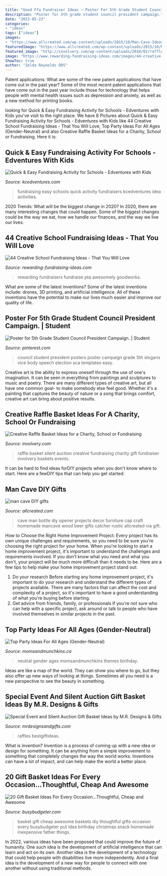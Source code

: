 ```yaml
---
title: "Good Ffa Fundraiser Ideas ~ Poster For 5th Grade Student Council President Campaign."
description: "Poster for 5th grade student council president campaign."
date: "2023-05-23"
categories:
- "ideas"
tags: ["ideas"]
images:
- "https://www.allcreated.com/wp-content/uploads/2015/10/Man-Cave-Ideas-21-DIY-Decor-and-Furniture-Projects-17.jpg"
featuredImage: "https://www.allcreated.com/wp-content/uploads/2015/10/Man-Cave-Ideas-21-DIY-Decor-and-Furniture-Projects-17.jpg"
featured_image: "http://involvery.com/wp-content/uploads/2018/02/raffle-basket-ideas-9.jpg"
image: "https://www.rewarding-fundraising-ideas.com/images/44-creative-school-ideas.jpg"
ShowToc: true
author: "Zelda Reynolds DDS"
---
```



Patent applications: What are some of the new patent applications that have come out in the past year?
Some of the most recent patent applications that have come out in the past year include those for technology that helps people with mental health issues such as depression and anxiety, as well as a new method for printing books.

	

		
looking for Quick &amp; Easy Fundraising Activity for Schools - Edventures with Kids you've visit to the right place. We have 8 Pictures about Quick &amp; Easy Fundraising Activity for Schools - Edventures with Kids like 44 Creative School Fundraising Ideas - That You Will Love, Top Party Ideas For All Ages (Gender-Neutral) and also Creative Raffle Basket Ideas for a Charity, School or Fundraising. Here it is:
		
    
## Quick &amp; Easy Fundraising Activity For Schools - Edventures With Kids

<img loading=lazy src="http://www.kcedventures.com/images/boxtopfund.jpg" onerror="this.onerror=null;this.src='https://tse4.mm.bing.net/th?id=OIP.4nsZ2XKRi9HSOnSC2KdJAQHaLH&amp;pid=15.1';" alt="Quick &amp; Easy Fundraising Activity for Schools - Edventures with Kids">

_Source: kcedventures.com_

>fundraising easy schools quick activity fundraisers kcedventures idea activities. 

	

2020 Trends: What will be the biggest change in 2020?
In 2020, there are many interesting changes that could happen. Some of the biggest changes could be the way we eat, how we handle our finances, and the way we live our lives.

    
## 44 Creative School Fundraising Ideas - That You Will Love

<img loading=lazy src="https://www.rewarding-fundraising-ideas.com/images/44-creative-school-ideas.jpg" onerror="this.onerror=null;this.src='https://tse1.mm.bing.net/th?id=OIP._oDO-AyjwQkteLm3zOMobAHaLH&amp;pid=15.1';" alt="44 Creative School Fundraising Ideas - That You Will Love">

_Source: rewarding-fundraising-ideas.com_

>rewarding fundraisers fundraise pta awesomely goodworks. 

	

What are some of the latest inventions?
Some of the latest inventions include: drones, 3D printing, and artificial intelligence. All of these inventions have the potential to make our lives much easier and improve our quality of life.

    
## Poster For 5th Grade Student Council President Campaign. | Student

<img loading=lazy src="https://i.pinimg.com/736x/26/f2/f2/26f2f2a13cf2856d34bff9573453c262.jpg" onerror="this.onerror=null;this.src='https://tse1.mm.bing.net/th?id=OIP.BqCEFkDvOVCU8Z_fDu0XTQHaJ6&amp;pid=15.1';" alt="Poster for 5th Grade Student Council President Campaign. | Student">

_Source: pinterest.com_

>council student president posters poster campaign grade 5th slogans vice body speech election sca templates easy. 

	

Creative art is the ability to express oneself through the use of one's imagination. It can be seen in everything from paintings and sculptures to music and poetry. There are many different types of creative art, but all have one common goal- to make somebody else feel good. Whether it's a painting that captures the beauty of nature or a song that brings comfort, creative art can bring about positive results.

    
## Creative Raffle Basket Ideas For A Charity, School Or Fundraising

<img loading=lazy src="http://involvery.com/wp-content/uploads/2018/02/raffle-basket-ideas-9.jpg" onerror="this.onerror=null;this.src='https://tse4.mm.bing.net/th?id=OIP.GkKPIUArGnpuT-slNzuRFgHaLH&amp;pid=15.1';" alt="Creative Raffle Basket Ideas for a Charity, School or Fundraising">

_Source: involvery.com_

>raffle basket silent auction creative fundraising charity gift fundraiser involvery baskets events. 

	

It can be hard to find ideas forDIY projects when you don't know where to start. Here are a fewDIY tips that can help you get started: 

    
## Man Cave DIY Gifts

<img loading=lazy src="https://www.allcreated.com/wp-content/uploads/2015/10/Man-Cave-Ideas-21-DIY-Decor-and-Furniture-Projects-17.jpg" onerror="this.onerror=null;this.src='https://tse2.mm.bing.net/th?id=OIP.W6C9qJdDgnjbRxgNzKH5NQHaJ3&amp;pid=15.1';" alt="man cave DIY gifts">

_Source: allcreated.com_

>cave man bottle diy opener projects decor furniture cap craft homemade mancave wood beer gifts catcher rustic allcreated via gift. 

	

How to Choose the Right Home Improvement Project: Every project has its own unique challenges and requirements, so you need to be sure you're choosing the right project for your home.
When you're looking to start a home improvement project, it's important to understand the challenges and requirements involved. If you don't know what you need and what you don't, your project will be much more difficult than it needs to be. Here are a few tips to help make your home improvement project stand out:
1. Do your research
Before starting any home improvement project, it's important to do your research and understand the different types of projects available. There are many factors that can affect the cost and complexity of a project, so it's important to have a good understanding of what you're buying before starting.
2. Get advice from friends, family, or professionals
If you're not sure who can help with a specific project, ask around or talk to people who have involved themselves in similar projects in the past.

    
## Top Party Ideas For All Ages (Gender-Neutral)

<img loading=lazy src="http://www.momsandmunchkins.ca/wp-content/uploads/2014/08/top-party-ideas-all-ages.jpg" onerror="this.onerror=null;this.src='https://tse1.mm.bing.net/th?id=OIP.HUV9_A0eC8jHNlI8sWi_3gHaKl&amp;pid=15.1';" alt="Top Party Ideas For All Ages (Gender-Neutral)">

_Source: momsandmunchkins.ca_

>neutral gender ages momsandmunchkins themes birthday. 

	

Ideas are like a map of the world. They can show you where to go, but they also offer up new ways of looking at things. Sometimes all you need is a new perspective to see the beauty in something.

    
## Special Event And Silent Auction Gift Basket Ideas By M.R. Designs &amp; Gifts

<img loading=lazy src="https://mrdesignsandgifts.com/wp-content/uploads/2013/10/Custom-Pool-Time.jpg" onerror="this.onerror=null;this.src='https://tse2.mm.bing.net/th?id=OIP.AfqC23MBnG05c6XUYWAOLAHaNI&amp;pid=15.1';" alt="Special Event and Silent Auction Gift Basket Ideas by M.R. Designs &amp; Gifts">

_Source: mrdesignsandgifts.com_

>raffles bestgiftideas. 

	

What is invention?
Invention is a process of coming up with a new idea or design for something. It can be anything from a simple improvement to something that completely changes the way the world works. Inventions can have a lot of impact, and can help make the world a better place.

    
## 20 Gift Basket Ideas For Every Occasion...Thoughtful, Cheap And Awesome

<img loading=lazy src="http://www.busybudgeter.com/wp-content/uploads/2012/08/photo.jpg" onerror="this.onerror=null;this.src='https://tse1.mm.bing.net/th?id=OIP.lvO1DWMeRaoom_P1R0QpeAHaJ4&amp;pid=15.1';" alt="20 Gift Basket Ideas For Every Occasion...Thoughtful, Cheap and Awesome">

_Source: busybudgeter.com_

>basket gift cheap awesome baskets diy thoughtful gifts occasion every busybudgeter put idea birthday christmas snack homemade inexpensive father things. 

	

In 2022, various ideas have been proposed that could improve the future of humanity. One such idea is the development of artificial intelligence that can learn and act on its own. Another idea is the development of a technology that could help people with disabilities live more independently. And a final idea is the development of a new way for people to connect with one another without using traditional methods.

